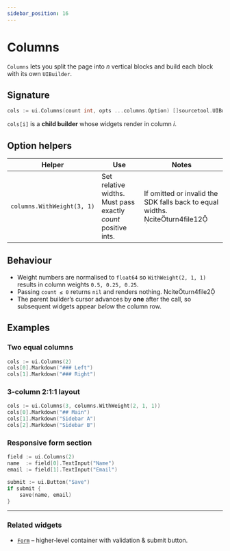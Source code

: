 ```yaml
---
sidebar_position: 16
---
```


# Columns

`Columns` lets you split the page into *n* vertical blocks and build each block with its own `UIBuilder`.

## Signature

```go
cols := ui.Columns(count int, opts ...columns.Option) []sourcetool.UIBuilder
```

`cols[i]` is a **child builder** whose widgets render in column *i*.

## Option helpers

| Helper | Use | Notes |
|--------|-----|-------|
| `columns.WithWeight(3, 1)` | Set relative widths. Must pass exactly *count* positive ints. | If omitted or invalid the SDK falls back to equal widths. citeturn4file12 |

## Behaviour

* Weight numbers are normalised to `float64` so `WithWeight(2, 1, 1)` results in column weights `0.5, 0.25, 0.25`.
* Passing `count ≤ 0` returns `nil` and renders nothing. citeturn4file2
* The parent builder’s cursor advances by **one** after the call, so subsequent widgets appear *below* the column row.

## Examples

### Two equal columns

```go
cols := ui.Columns(2)
cols[0].Markdown("### Left")
cols[1].Markdown("### Right")
```

### 3‑column 2:1:1 layout

```go
cols := ui.Columns(3, columns.WithWeight(2, 1, 1))
cols[0].Markdown("## Main")
cols[1].Markdown("Sidebar A")
cols[2].Markdown("Sidebar B")
```

### Responsive form section

```go
field := ui.Columns(2)
name  := field[0].TextInput("Name")
email := field[1].TextInput("Email")

submit := ui.Button("Save")
if submit {
    save(name, email)
}
```

---

### Related widgets

* [`Form`](./form) – higher‑level container with validation & submit button.